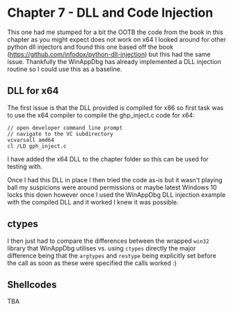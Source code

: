 # Chapter 7 - DLL and Code Injection

This one had me stumped for a bit the OOTB the code from the book in this chapter as you might expect does not work on x64
I looked around for other python dll injectors and found this one based off the book (https://github.com/infodox/python-dll-injection)
but this had the same issue. Thankfully the WinAppDbg has already implemented a DLL injection routine so I could use this
as a baseline.

## DLL for x64

The first issue is that the DLL provided is compiled for x86 so first task was to use the x64 compiler to compile the 
ghp_inject.c code for x64:

```commandline
// open developer command line prompt
// navigate to the VC subdirectory
vcvarsall amd64
cl /LD gph_inject.c
```

I have added the x64 DLL to the chapter folder so this can be used for testing with.

Once I had this DLL in place I then tried the code as-is but it wasn't playing ball my suspicions were around permissions
or maybe latest Windows 10 locks this down however once I used the WinAppDbg DLL injection example with the compiled DLL
and it worked I knew it was possible.

## ctypes

I then just had to compare the differences between the wrapped `win32` library that WinAppDbg utilises vs. using `ctypes` 
directly the major difference being that the `argtypes` and `restype` being explicitly set before the call as soon as these
were specified the calls worked :)

## Shellcodes

TBA
